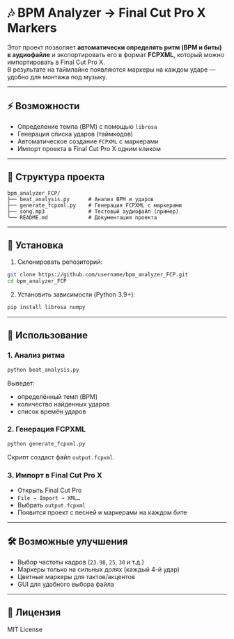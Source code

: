 # 🎶 BPM Analyzer → Final Cut Pro X Markers  

Этот проект позволяет **автоматически определять ритм (BPM и биты) в аудиофайле** и экспортировать его в формат **FCPXML**, который можно импортировать в Final Cut Pro X.  
В результате на таймлайне появляются маркеры на каждом ударе — удобно для монтажа под музыку.  

---

## ⚡️ Возможности  
- Определение темпа (BPM) с помощью `librosa`  
- Генерация списка ударов (таймкодов)  
- Автоматическое создание `FCPXML` с маркерами  
- Импорт проекта в Final Cut Pro X одним кликом  

---

## 📂 Структура проекта  
```
bpm_analyzer_FCP/
├── beat_analysis.py      # Анализ BPM и ударов
├── generate_fcpxml.py    # Генерация FCPXML с маркерами
├── song.mp3              # Тестовый аудиофайл (пример)
└── README.md             # Документация проекта
```

---

## 🔧 Установка  

1. Склонировать репозиторий:  
```bash
git clone https://github.com/username/bpm_analyzer_FCP.git
cd bpm_analyzer_FCP
```

2. Установить зависимости (Python 3.9+):  
```bash
pip install librosa numpy
```

---

## 🚀 Использование  

### 1. Анализ ритма  
```bash
python beat_analysis.py
```
Выведет:  
- определённый темп (BPM)  
- количество найденных ударов  
- список времён ударов  

### 2. Генерация FCPXML  
```bash
python generate_fcpxml.py
```
Скрипт создаст файл `output.fcpxml`.  

### 3. Импорт в Final Cut Pro X  
- Открыть Final Cut Pro  
- `File → Import → XML…`  
- Выбрать `output.fcpxml`  
- Появится проект с песней и маркерами на каждом бите  

---

## 🛠 Возможные улучшения  
- Выбор частоты кадров (`23.98`, `25`, `30` и т.д.)  
- Маркеры только на сильных долях (каждый 4-й удар)  
- Цветные маркеры для тактов/акцентов  
- GUI для удобного выбора файла  

---

## 📜 Лицензия  
MIT License  
